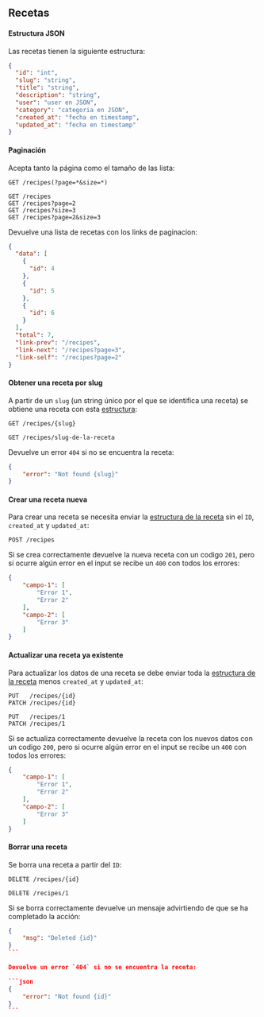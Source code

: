 ## Recetas

#### Estructura JSON

Las recetas tienen la siguiente estructura:

```json
{
  "id": "int",
  "slug": "string",
  "title": "string",
  "description": "string",
  "user": "user en JSON",
  "category": "categoria en JSON",
  "created_at": "fecha en timestamp",
  "updated_at": "fecha en timestamp"
}
```

#### Paginación

Acepta tanto la página como el tamaño de las lista:

```
GET /recipes(?page=*&size=*)

GET /recipes
GET /recipes?page=2
GET /recipes?size=3
GET /recipes?page=2&size=3
```

Devuelve una lista de recetas con los links de paginacion:

```json
{
  "data": [
    {
      "id": 4
    },
    {
      "id": 5
    },
    {
      "id": 6
    }
  ],
  "total": 7,
  "link-prev": "/recipes",
  "link-next": "/recipes?page=3",
  "link-self": "/recipes?page=2"
}
```

#### Obtener una receta por slug

A partir de un `slug` (un string único por el que se identifica una receta) se obtiene una receta con esta [estructura](#estructura-json):

```
GET /recipes/{slug}

GET /recipes/slug-de-la-receta
```

Devuelve un error `404` si no se encuentra la receta:

```json
{
    "error": "Not found {slug}"
}
```

#### Crear una receta nueva

Para crear una receta se necesita enviar la [estructura de la receta](#estructura-json) sin el `ID`, `created_at` y `updated_at`:

```
POST /recipes
```

Si se crea correctamente devuelve la nueva receta con un codigo `201`, pero si ocurre algún error en el input se recibe un `400` con todos los errores:

```json
{
    "campo-1": [
        "Error 1",
        "Error 2"
    ],
    "campo-2": [
        "Error 3"
    ]
}
```


#### Actualizar una receta ya existente

Para actualizar los datos de una receta se debe enviar toda la [estructura de la receta](#estructura-json) menos `created_at` y `updated_at`:

```
PUT   /recipes/{id}
PATCH /recipes/{id}

PUT   /recipes/1
PATCH /recipes/1
```

Si se actualiza correctamente devuelve la receta con los nuevos datos con un codigo `200`, pero si ocurre algún error en el input se recibe un `400` con todos los errores:

```json
{
    "campo-1": [
        "Error 1",
        "Error 2"
    ],
    "campo-2": [
        "Error 3"
    ]
}
```


#### Borrar una receta

Se borra una receta a partir del `ID`:

```
DELETE /recipes/{id}

DELETE /recipes/1
```

Si se borra correctamente devuelve un mensaje advirtiendo de que se ha completado la acción:

````json
{
    "msg": "Deleted {id}"
}
```

Devuelve un error `404` si no se encuentra la receta:

```json
{
    "error": "Not found {id}"
}
```
